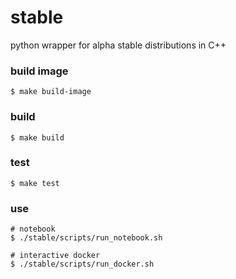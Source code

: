 # stable
python wrapper for alpha stable distributions in C++

### build image
```shell
$ make build-image
```

### build
```shell
$ make build
```

### test
```shell
$ make test
```

### use
```shell
# notebook
$ ./stable/scripts/run_notebook.sh

# interactive docker
$ ./stable/scripts/run_docker.sh
```

